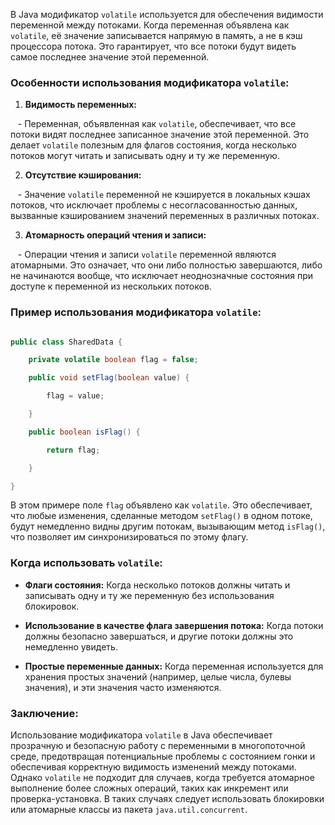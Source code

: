В Java модификатор `volatile` используется для обеспечения видимости переменной между потоками. Когда переменная объявлена как `volatile`, её значение записывается напрямую в память, а не в кэш процессора потока. Это гарантирует, что все потоки будут видеть самое последнее значение этой переменной.

### Особенности использования модификатора `volatile`:

1. **Видимость переменных:**

   - Переменная, объявленная как `volatile`, обеспечивает, что все потоки видят последнее записанное значение этой переменной. Это делает `volatile` полезным для флагов состояния, когда несколько потоков могут читать и записывать одну и ту же переменную.

2. **Отсутствие кэширования:**

   - Значение `volatile` переменной не кэшируется в локальных кэшах потоков, что исключает проблемы с несогласованностью данных, вызванные кэшированием значений переменных в различных потоках.

3. **Атомарность операций чтения и записи:**

   - Операции чтения и записи `volatile` переменной являются атомарными. Это означает, что они либо полностью завершаются, либо не начинаются вообще, что исключает неоднозначные состояния при доступе к переменной из нескольких потоков.

### Пример использования модификатора `volatile`:

```java

public class SharedData {

    private volatile boolean flag = false;

    public void setFlag(boolean value) {

        flag = value;

    }

    public boolean isFlag() {

        return flag;

    }

}

```

В этом примере поле `flag` объявлено как `volatile`. Это обеспечивает, что любые изменения, сделанные методом `setFlag()` в одном потоке, будут немедленно видны другим потокам, вызывающим метод `isFlag()`, что позволяет им синхронизироваться по этому флагу.

### Когда использовать `volatile`:

- **Флаги состояния:** Когда несколько потоков должны читать и записывать одну и ту же переменную без использования блокировок.

- **Использование в качестве флага завершения потока:** Когда потоки должны безопасно завершаться, и другие потоки должны это немедленно увидеть.

- **Простые переменные данных:** Когда переменная используется для хранения простых значений (например, целые числа, булевы значения), и эти значения часто изменяются.

### Заключение:

Использование модификатора `volatile` в Java обеспечивает прозрачную и безопасную работу с переменными в многопоточной среде, предотвращая потенциальные проблемы с состоянием гонки и обеспечивая корректную видимость изменений между потоками. Однако `volatile` не подходит для случаев, когда требуется атомарное выполнение более сложных операций, таких как инкремент или проверка-установка. В таких случаях следует использовать блокировки или атомарные классы из пакета `java.util.concurrent`.
